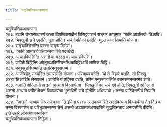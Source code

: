 ```yaml
---
title: चतुविपत्तिकथावण्णना

---
```

चतुविपत्तिकथावण्णना  
२७३. इदानि उभयसाधारणं कत्वा विपत्तिवारादीनं विसिट्ठवारानं सङ्गहं कातुमाह ‘‘कति आपत्तियो’’तिआदि।  
२७४. भिक्खुनी सचे छादेति, चुता होति। सचे वेमतिका छादेति, थुल्लच्चयं सियाति योजना।  
२७५. सङ्घादिसेसन्ति परस्स सङ्घादिसेसं।  
२७६. ‘‘कति आचारविपत्तिपच्चया’’ति पदच्छेदो।  
२७७. आचारविपत्तिन्ति अत्तनो वा परस्स वा आचारविपत्तिं।  
२७९. पापिकं दिट्ठिन्ति अहेतुकअकिरियनत्थिकदिट्ठिआदिं लामिकं दिट्ठिं।  
२८१. मनुस्सुत्तरिधम्मन्ति उत्तरिमनुस्सधम्मं।  
२८२. आजीवहेतु सञ्चरित्तं समापन्नोति योजना। परियायवचनेति ‘‘यो ते विहारे वसति, सो भिक्खु अरहा’’तिआदिके लेसवचने। ञातेति यं उद्दिस्स वदति, तस्मिं मनुस्सजातिके वचनसमनन्तरमेव ञाते।  
२८३. वत्वाति अगिलानो अत्तनो अत्थाय विञ्ञापेत्वा। भिक्खुनी पन सचे एवं होति, भिक्खुनी अगिलाना अत्तनो अत्थाय पणीतभोजनं विञ्ञापेत्वा भुत्ताविनी सचे होतीति अधिप्पायो। तस्सा पाटिदेसनीयं सियाति योजना।  
२८४. ‘‘अत्तनो अत्थाय विञ्ञापेत्वाना’’ति इमिना परस्स ञातकपवारिते तस्सेवत्थाय विञ्ञापेत्वा तेन दिन्नं वा तस्स विस्सासेन वा परिभुञ्जन्तस्स तेसं अत्तनो अञ्ञातकअप्पवारिते सुद्धचित्तताय अनापत्तीति दीपेति।  
इति उत्तरे लीनत्थपकासनिया  
चतुविपत्तिकथावण्णना निट्ठिता।  